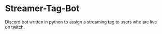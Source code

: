 # Streamer-Tag-Bot
Discord bot written in python to assign a streaming tag to users who are live on twitch.
